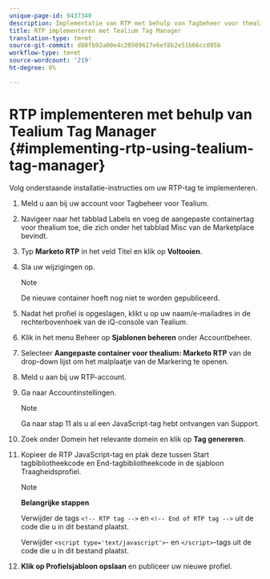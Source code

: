 ```yaml
---
unique-page-id: 9437340
description: Implementatie van RTP met behulp van Tagbeheer voor thealium - Marketo Docs - Productdocumentatie
title: RTP implementeren met Tealium Tag Manager
translation-type: tm+mt
source-git-commit: d88fb92a00e4c20509617e6ef8b2e51b66cc085b
workflow-type: tm+mt
source-wordcount: '219'
ht-degree: 0%

---
```



# RTP implementeren met behulp van Tealium Tag Manager {#implementing-rtp-using-tealium-tag-manager}

Volg onderstaande installatie-instructies om uw RTP-tag te implementeren.

1. Meld u aan bij uw account voor Tagbeheer voor Tealium.
1. Navigeer naar het tabblad Labels en voeg de aangepaste containertag voor thealium toe, die zich onder het tabblad Misc van de Marketplace bevindt.
1. Typ **Marketo RTP** in het veld Titel en klik op **Voltooien**.
1. Sla uw wijzigingen op.

   >[!NOTE]
   >
   >De nieuwe container hoeft nog niet te worden gepubliceerd.

1. Nadat het profiel is opgeslagen, klikt u op uw naam/e-mailadres in de rechterbovenhoek van de iQ-console van Tealium.
1. Klik in het menu Beheer op **Sjablonen beheren** onder Accountbeheer.
1. Selecteer **Aangepaste container voor thealium: Marketo RTP** van de drop-down lijst om het malplaatje van de Markering te openen.
1. Meld u aan bij uw RTP-account.
1. Ga naar Accountinstellingen.

   >[!NOTE]
   >
   >Ga naar stap 11 als u al een JavaScript-tag hebt ontvangen van Support.

1. Zoek onder Domein het relevante domein en klik op **Tag genereren**.
1. Kopieer de RTP JavaScript-tag en plak deze tussen Start tagbibliotheekcode en End-tagbibliotheekcode in de sjabloon Traagheidsprofiel.

   >[!NOTE]
   >
   >**Belangrijke stappen**
   >
   >Verwijder de tags `<!-- RTP tag -->` en `<!-- End of RTP tag -->` uit de code die u in dit bestand plaatst.
   >
   >Verwijder `<script type='text/javascript'>`- en `</script>`-tags uit de code die u in dit bestand plaatst.

1. **Klik op Profielsjabloon opslaan** en publiceer uw nieuwe profiel.

